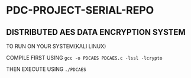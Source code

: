 # PDC-PROJECT-SERIAL-REPO

## DISTRIBUTED AES DATA ENCRYPTION SYSTEM
TO RUN ON YOUR SYSTEM(KALI LINUX)

COMPILE FIRST USING
`gcc -o PDCAES PDCAES.c -lssl -lcrypto`

THEN EXECUTE USING
`./PDCAES`
